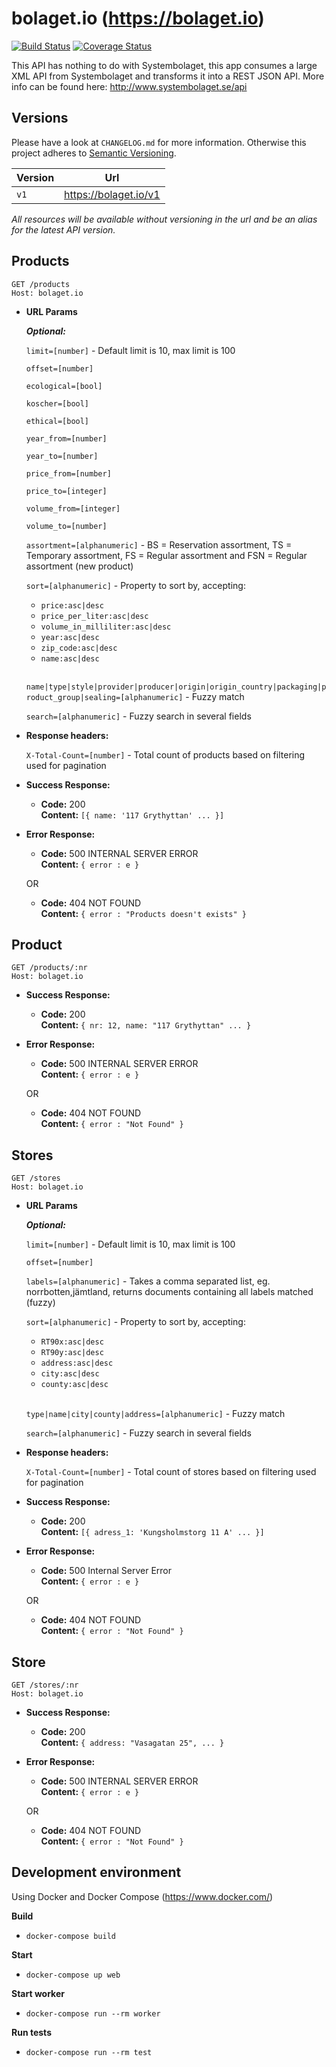 # bolaget.io (https://bolaget.io)

[![Build Status](https://travis-ci.org/larsha/bolaget.io.svg?branch=master)](https://travis-ci.org/larsha/bolaget.io) [![Coverage Status](https://coveralls.io/repos/github/larsha/bolaget.io/badge.svg?branch=master)](https://coveralls.io/github/larsha/bolaget.io?branch=master)

This API has nothing to do with Systembolaget, this app consumes a large XML API from Systembolaget and transforms it into a REST JSON API. More info can be found here: http://www.systembolaget.se/api

**Versions**
--

Please have a look at `CHANGELOG.md` for more information. Otherwise this project adheres to [Semantic Versioning](http://semver.org/spec/v2.0.0.html).

| Version       | Url                   |
| ------------- |:---------------------:|
| `v1`          | https://bolaget.io/v1 |

_All resources will be available without versioning in the url and be an alias for the latest API version._

**Products**
---

```http
GET /products
Host: bolaget.io
```

*  **URL Params**

   ***Optional:***

   `limit=[number]` - Default limit is 10, max limit is 100

   `offset=[number]`

   `ecological=[bool]`

   `koscher=[bool]`

   `ethical=[bool]`

   `year_from=[number]`

   `year_to=[number]`

   `price_from=[number]`

   `price_to=[integer]`

   `volume_from=[integer]`

   `volume_to=[number]`

   `assortment=[alphanumeric]` - BS = Reservation assortment, TS = Temporary assortment, FS	= Regular assortment and FSN = Regular assortment (new product)

   `sort=[alphanumeric]` - Property to sort by, accepting:
      - `price:asc|desc`
      - `price_per_liter:asc|desc`
      - `volume_in_milliliter:asc|desc`
      - `year:asc|desc`
      - `zip_code:asc|desc`
      - `name:asc|desc`<br><br>

   `name|type|style|provider|producer|origin|origin_country|packaging|product_group|sealing=[alphanumeric]` - Fuzzy match

   `search=[alphanumeric]` - Fuzzy search in several fields


* **Response headers:**

    `X-Total-Count=[number]` - Total count of products based on filtering used for pagination


* **Success Response:**

  * **Code:** 200 <br />
    **Content:** `[{ name: '117 Grythyttan' ... }]`


* **Error Response:**

  * **Code:** 500 INTERNAL SERVER ERROR <br />
    **Content:** `{ error : e }`

  OR

  * **Code:** 404 NOT FOUND <br />
    **Content:** `{ error : "Products doesn't exists" }`



**Product**
----
```http
GET /products/:nr
Host: bolaget.io
```

* **Success Response:**

  * **Code:** 200 <br />
    **Content:** `{ nr: 12, name: "117 Grythyttan" ... }`


* **Error Response:**

  * **Code:** 500 INTERNAL SERVER ERROR <br />
    **Content:** `{ error : e }`

  OR

  * **Code:** 404 NOT FOUND <br />
    **Content:** `{ error : "Not Found" }`




**Stores**
----
```http
GET /stores
Host: bolaget.io
```

*  **URL Params**

   ***Optional:***

   `limit=[number]` - Default limit is 10, max limit is 100

   `offset=[number]`

   `labels=[alphanumeric]` - Takes a comma separated list, eg. norrbotten,jämtland, returns documents containing all labels matched (fuzzy)

   `sort=[alphanumeric]` - Property to sort by, accepting:
      - `RT90x:asc|desc`
      - `RT90y:asc|desc`
      - `address:asc|desc`
      - `city:asc|desc`
      - `county:asc|desc`<br><br>

   `type|name|city|county|address=[alphanumeric]` - Fuzzy match

   `search=[alphanumeric]` - Fuzzy search in several fields


* **Response headers:**

   `X-Total-Count=[number]` - Total count of stores based on filtering used for pagination


* **Success Response:**

  * **Code:** 200 <br />
    **Content:** `[{ adress_1: 'Kungsholmstorg 11 A' ... }]`


* **Error Response:**

  * **Code:** 500 Internal Server Error <br />
    **Content:** `{ error : e }`

  OR

  * **Code:** 404 NOT FOUND <br />
    **Content:** `{ error : "Not Found" }`


**Store**
----
```http
GET /stores/:nr
Host: bolaget.io
```

* **Success Response:**

  * **Code:** 200 <br />
    **Content:** `{ address: "Vasagatan 25", ... }`


* **Error Response:**

  * **Code:** 500 INTERNAL SERVER ERROR <br />
    **Content:** `{ error : e }`

  OR

  * **Code:** 404 NOT FOUND <br />
    **Content:** `{ error : "Not Found" }`


**Development environment**
----
  Using Docker and Docker Compose (https://www.docker.com/)

**Build**

- ```docker-compose build```

**Start**

- ```docker-compose up web```

**Start worker**

- ```docker-compose run --rm worker```

**Run tests**

- ```docker-compose run --rm test```
